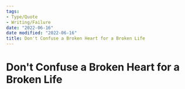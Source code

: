 ```yaml
---
tags:
- Type/Quote
- Writing/Failure
date: "2022-06-16"
date modified: "2022-06-16"
title: Don't Confuse a Broken Heart for a Broken Life
---
```


# Don't Confuse a Broken Heart for a Broken Life
